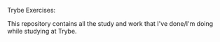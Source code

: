 Trybe Exercises:

This repository contains all the study and work that I've done/I'm doing while studying at Trybe.
